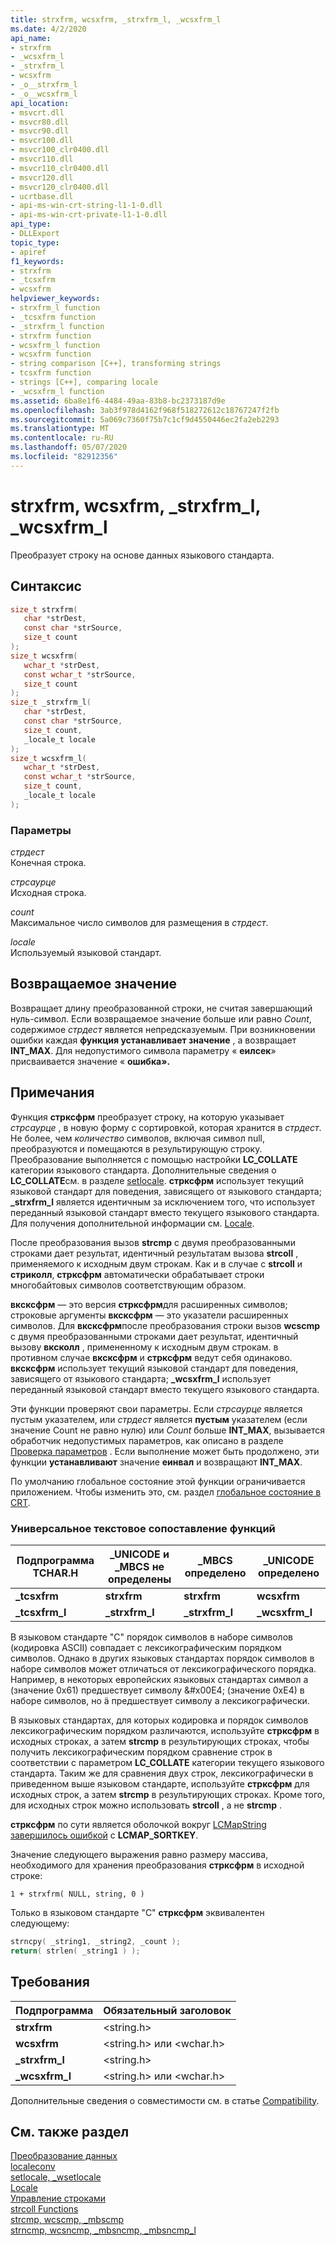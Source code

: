 ```yaml
---
title: strxfrm, wcsxfrm, _strxfrm_l, _wcsxfrm_l
ms.date: 4/2/2020
api_name:
- strxfrm
- _wcsxfrm_l
- _strxfrm_l
- wcsxfrm
- _o__strxfrm_l
- _o__wcsxfrm_l
api_location:
- msvcrt.dll
- msvcr80.dll
- msvcr90.dll
- msvcr100.dll
- msvcr100_clr0400.dll
- msvcr110.dll
- msvcr110_clr0400.dll
- msvcr120.dll
- msvcr120_clr0400.dll
- ucrtbase.dll
- api-ms-win-crt-string-l1-1-0.dll
- api-ms-win-crt-private-l1-1-0.dll
api_type:
- DLLExport
topic_type:
- apiref
f1_keywords:
- strxfrm
- _tcsxfrm
- wcsxfrm
helpviewer_keywords:
- strxfrm_l function
- _tcsxfrm function
- _strxfrm_l function
- strxfrm function
- wcsxfrm_l function
- wcsxfrm function
- string comparison [C++], transforming strings
- tcsxfrm function
- strings [C++], comparing locale
- _wcsxfrm_l function
ms.assetid: 6ba8e1f6-4484-49aa-83b8-bc2373187d9e
ms.openlocfilehash: 3ab3f978d4162f968f518272612c18767247f2fb
ms.sourcegitcommit: 5a069c7360f75b7c1cf9d4550446ec2fa2eb2293
ms.translationtype: MT
ms.contentlocale: ru-RU
ms.lasthandoff: 05/07/2020
ms.locfileid: "82912356"
---
```

# <a name="strxfrm-wcsxfrm-_strxfrm_l-_wcsxfrm_l"></a>strxfrm, wcsxfrm, _strxfrm_l, _wcsxfrm_l

Преобразует строку на основе данных языкового стандарта.

## <a name="syntax"></a>Синтаксис

```C
size_t strxfrm(
   char *strDest,
   const char *strSource,
   size_t count
);
size_t wcsxfrm(
   wchar_t *strDest,
   const wchar_t *strSource,
   size_t count
);
size_t _strxfrm_l(
   char *strDest,
   const char *strSource,
   size_t count,
   _locale_t locale
);
size_t wcsxfrm_l(
   wchar_t *strDest,
   const wchar_t *strSource,
   size_t count,
   _locale_t locale
);
```

### <a name="parameters"></a>Параметры

*стрдест*<br/>
Конечная строка.

*стрсаурце*<br/>
Исходная строка.

*count*<br/>
Максимальное число символов для размещения в *стрдест*.

*locale*<br/>
Используемый языковой стандарт.

## <a name="return-value"></a>Возвращаемое значение

Возвращает длину преобразованной строки, не считая завершающий нуль-символ. Если возвращаемое значение больше или равно *Count*, содержимое *стрдест* является непредсказуемым. При возникновении ошибки каждая **функция устанавливает значение** , а возвращает **INT_MAX**. Для недопустимого символа параметру « **еилсек**» присваивается значение « **ошибка».**

## <a name="remarks"></a>Примечания

Функция **стрксфрм** преобразует строку, на которую указывает *стрсаурце* , в новую форму с сортировкой, которая хранится в *стрдест*. Не более, чем *количество* символов, включая символ null, преобразуются и помещаются в результирующую строку. Преобразование выполняется с помощью настройки **LC_COLLATE** категории языкового стандарта. Дополнительные сведения о **LC_COLLATE**см. в разделе [setlocale](setlocale-wsetlocale.md). **стрксфрм** использует текущий языковой стандарт для поведения, зависящего от языкового стандарта; **_strxfrm_l** является идентичным за исключением того, что использует переданный языковой стандарт вместо текущего языкового стандарта. Для получения дополнительной информации см. [Locale](../../c-runtime-library/locale.md).

После преобразования вызов **strcmp** с двумя преобразованными строками дает результат, идентичный результатам вызова **strcoll** , применяемого к исходным двум строкам. Как и в случае с **strcoll** и **стриколл**, **стрксфрм** автоматически обрабатывает строки многобайтовых символов соответствующим образом.

**вксксфрм** — это версия **стрксфрм**для расширенных символов; строковые аргументы **вксксфрм** — это указатели расширенных символов. Для **вксксфрм**после преобразования строки вызов **wcscmp** с двумя преобразованными строками дает результат, идентичный вызову **вксколл** , примененному к исходным двум строкам. в противном случае **вксксфрм** и **стрксфрм** ведут себя одинаково. **вксксфрм** использует текущий языковой стандарт для поведения, зависящего от языкового стандарта; **_wcsxfrm_l** использует переданный языковой стандарт вместо текущего языкового стандарта.

Эти функции проверяют свои параметры. Если *стрсаурце* является пустым указателем, или *стрдест* является **пустым** указателем (если значение Count не равно нулю) или *Count* больше **INT_MAX**, вызывается обработчик недопустимых параметров, как описано в разделе [Проверка параметров](../../c-runtime-library/parameter-validation.md) . Если выполнение может быть продолжено, эти функции **устанавливают** значение **еинвал** и возвращают **INT_MAX**.

По умолчанию глобальное состояние этой функции ограничивается приложением. Чтобы изменить это, см. раздел [глобальное состояние в CRT](../global-state.md).

### <a name="generic-text-routine-mappings"></a>Универсальное текстовое сопоставление функций

|Подпрограмма TCHAR.H|_UNICODE и _MBCS не определены|_MBCS определено|_UNICODE определено|
|---------------------|------------------------------------|--------------------|-----------------------|
|**_tcsxfrm**|**strxfrm**|**strxfrm**|**wcsxfrm**|
|**_tcsxfrm_l**|**_strxfrm_l**|**_strxfrm_l**|**_wcsxfrm_l**|

В языковом стандарте "C" порядок символов в наборе символов (кодировка ASCII) совпадает с лексикографическим порядком символов. Однако в других языковых стандартах порядок символов в наборе символов может отличаться от лексикографического порядка. Например, в некоторых европейских языковых стандартах символ a (значение 0x61) предшествует символу &\#x00E4; (значение 0xE4) в наборе символов, но ä предшествует символу a лексикографически.

В языковых стандартах, для которых кодировка и порядок символов лексикографическим порядком различаются, используйте **стрксфрм** в исходных строках, а затем **strcmp** в результирующих строках, чтобы получить лексикографическим порядком сравнение строк в соответствии с параметром **LC_COLLATE** категории текущего языкового стандарта. Таким же для сравнения двух строк, лексикографически в приведенном выше языковом стандарте, используйте **стрксфрм** для исходных строк, а затем **strcmp** в результирующих строках. Кроме того, для исходных строк можно использовать **strcoll** , а не **strcmp** .

**стрксфрм** по сути является оболочкой вокруг [LCMapString завершилось ошибкой](/windows/win32/api/winnls/nf-winnls-lcmapstringw) с **LCMAP_SORTKEY**.

Значение следующего выражения равно размеру массива, необходимого для хранения преобразования **стрксфрм** в исходной строке:

`1 + strxfrm( NULL, string, 0 )`

Только в языковом стандарте "C" **стрксфрм** эквивалентен следующему:

```C
strncpy( _string1, _string2, _count );
return( strlen( _string1 ) );
```

## <a name="requirements"></a>Требования

|Подпрограмма|Обязательный заголовок|
|-------------|---------------------|
|**strxfrm**|\<string.h>|
|**wcsxfrm**|\<string.h> или \<wchar.h>|
|**_strxfrm_l**|\<string.h>|
|**_wcsxfrm_l**|\<string.h> или \<wchar.h>|

Дополнительные сведения о совместимости см. в статье [Compatibility](../../c-runtime-library/compatibility.md).

## <a name="see-also"></a>См. также раздел

[Преобразование данных](../../c-runtime-library/data-conversion.md)<br/>
[localeconv](localeconv.md)<br/>
[setlocale, _wsetlocale](setlocale-wsetlocale.md)<br/>
[Locale](../../c-runtime-library/locale.md)<br/>
[Управление строками](../../c-runtime-library/string-manipulation-crt.md)<br/>
[strcoll Functions](../../c-runtime-library/strcoll-functions.md)<br/>
[strcmp, wcscmp, _mbscmp](strcmp-wcscmp-mbscmp.md)<br/>
[strncmp, wcsncmp, _mbsncmp, _mbsncmp_l](strncmp-wcsncmp-mbsncmp-mbsncmp-l.md)<br/>
